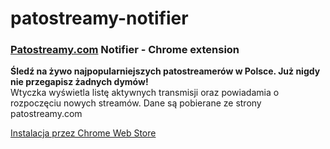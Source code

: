 # patostreamy-notifier

### [Patostreamy.com](http://patostreamy.com/) Notifier - Chrome extension

**Śledź na żywo najpopularniejszych patostreamerów w Polsce. Już nigdy nie przegapisz żadnych dymów!**\
Wtyczka wyświetla listę aktywnych transmisji oraz powiadamia o rozpoczęciu nowych streamów. Dane są pobierane ze strony patostreamy.com

[Instalacja przez Chrome Web Store](https://chrome.google.com/webstore/detail/patostreamycom-notifier/dpoeekjbpdpdddlcfpahhaedcjpgjfgd)
